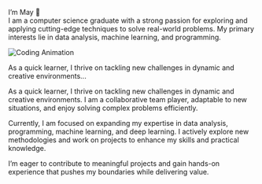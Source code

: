 I’m May  👋  
I am a computer science graduate with a strong passion for exploring and applying cutting-edge techniques to solve real-world problems. My primary interests lie in data analysis, machine learning, and programming.

![Coding Animation](https://media4.giphy.com/media/v1.Y2lkPTc5MGI3NjExZ20yZmNtdTR0YWV4MzFvcXllOWg5YTg2ZTkydmNpYTFzbnB3MTI3eCZlcD12MV9pbnRlcm5hbF9naWZfYnlfaWQmY3Q9Zw/VTtANKl0beDFQRLDTh/giphy.gif)

As a quick learner, I thrive on tackling new challenges in dynamic and creative environments...


As a quick learner, I thrive on tackling new challenges in dynamic and creative environments. I am a collaborative team player, adaptable to new situations, and enjoy solving complex problems efficiently.

Currently, I am focused on expanding my expertise in data analysis, programming, machine learning, and deep learning. I actively explore new methodologies and work on projects to enhance my skills and practical knowledge.

I’m eager to contribute to meaningful projects and gain hands-on experience that pushes my boundaries while delivering value.

<!---
May-NweThiri/May-NweThiri is a ✨ special ✨ repository because its `README.md` (this file) appears on your GitHub profile.
You can click the Preview link to take a look at your changes.
--->
